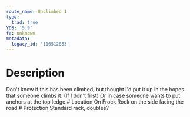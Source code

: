 ```yaml
---
route_name: Unclimbed 1
type:
  trad: true
YDS: '5.9'
fa: unknown
metadata:
  legacy_id: '116512853'
---
```

# Description
Don't know if this has been climbed, but thought I'd put it up in the hopes that someone climbs it. (If I don't first) Or in case someone wants to put anchors at the top ledge.# Location
On Frock Rock on the side facing the road.# Protection
Standard rack, doubles?